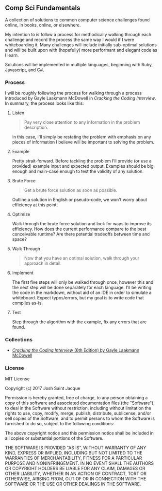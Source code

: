 ## Comp Sci Fundamentals

A collection of solutions to common computer science challenges found online, in books, online, or elsewhere. 

My intention to is follow a process for methodically walking through each challenge and record the process the same way I would if I were whiteboarding it. Many challenges will include initially sub-optimal solutions and will be built upon with (hopefully) more performant and elegant code as I learn. 

Solutions will be implemented in multiple languages, beginning with Ruby, Javascript, and C#.

### Process

I will be roughly following the process for walking through a process introduced by Gayle Laakmann McDowell in *Cracking the Coding Interview*. In summary, the process looks like this:

1. Listen
   
   > Pay very close attention to any information in the problem description.
   
   In this case, I'll simply be restating the problem with emphasis on any pieces of information I believe will be important to solving the problem.
   
2. Example
   
   Pretty strait-forward. Before tackling the problem I'll provide (or use a provided) example input and expected output. Examples should be big enough and main-case enough to test the validity of any solution.
   
3. Brute Force
   
   > Get a brute force solution as soon as possible.
   
   Outline a solution in English or pseudo-code, we won't worry about efficiency at this point.
   
4. Optimize
   
   Walk through the brute force solution and look for ways to improve its efficiency. How does the current performance compare to the best conceivable runtime? Are there potential tradeoffs between time and space? 
   
5. Walk Through
   
   > Now that you have an optimal solution, walk through your approach in detail.
   
6. Implement
   
   The first five steps will only be walked through once, however this and the next step will be done separately for each language. I'll be writing the code in the markdown, without aid of an IDE in order to simulate a whiteboard. Expect typos/errors, but my goal is to write code that compiles as-is.
   
7. Test

   Step through the algorithm with the example, fix any errors that are found.
   
   

### Collections

- [*Cracking the Coding Interview* (6th Edition) by Gayle Laakmann McDowell](../master/cracking_the_code_interview/overview.md)

### License

MIT License

Copyright (c) 2017 Josh Saint Jacque

Permission is hereby granted, free of charge, to any person obtaining a copy
of this software and associated documentation files (the "Software"), to deal
in the Software without restriction, including without limitation the rights
to use, copy, modify, merge, publish, distribute, sublicense, and/or sell
copies of the Software, and to permit persons to whom the Software is
furnished to do so, subject to the following conditions:

The above copyright notice and this permission notice shall be included in all
copies or substantial portions of the Software.

THE SOFTWARE IS PROVIDED "AS IS", WITHOUT WARRANTY OF ANY KIND, EXPRESS OR
IMPLIED, INCLUDING BUT NOT LIMITED TO THE WARRANTIES OF MERCHANTABILITY,
FITNESS FOR A PARTICULAR PURPOSE AND NONINFRINGEMENT. IN NO EVENT SHALL THE
AUTHORS OR COPYRIGHT HOLDERS BE LIABLE FOR ANY CLAIM, DAMAGES OR OTHER
LIABILITY, WHETHER IN AN ACTION OF CONTRACT, TORT OR OTHERWISE, ARISING FROM,
OUT OF OR IN CONNECTION WITH THE SOFTWARE OR THE USE OR OTHER DEALINGS IN THE
SOFTWARE.
